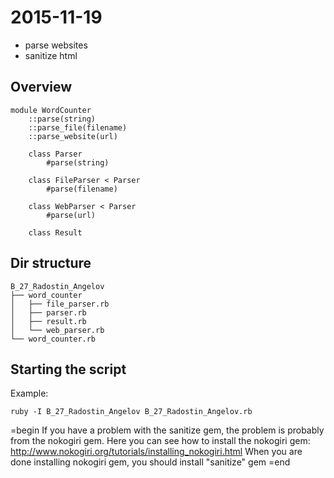# 2015-11-19

- parse websites
- sanitize html

## Overview

```
module WordCounter
    ::parse(string)
    ::parse_file(filename)
    ::parse_website(url)

    class Parser
        #parse(string)

    class FileParser < Parser
        #parse(filename)

    class WebParser < Parser
        #parse(url)

    class Result
```

## Dir structure

```
B_27_Radostin_Angelov
├── word_counter
│   ├── file_parser.rb
│   ├── parser.rb
│   ├── result.rb
│   └── web_parser.rb
└── word_counter.rb
```


## Starting the script

Example:

```
ruby -I B_27_Radostin_Angelov B_27_Radostin_Angelov.rb
```

=begin If you have a problem with the sanitize gem, the problem is probably from the nokogiri gem. Here you can see how to install the nokogiri gem: http://www.nokogiri.org/tutorials/installing_nokogiri.html
When you are done installing nokogiri gem, you should install "sanitize" gem
=end


